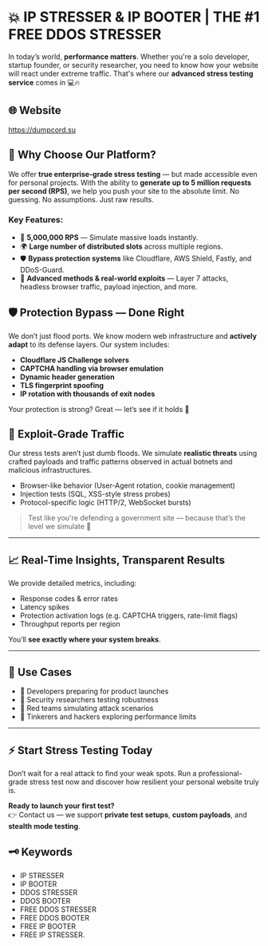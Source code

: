# 💥 IP STRESSER & IP BOOTER | THE #1 FREE DDOS STRESSER

In today’s world, **performance matters**. Whether you're a solo developer, startup founder, or security researcher, you need to know how your website will react under extreme traffic. That's where our **advanced stress testing service** comes in 💻🔥

## 🌐 Website

https://dumpcord.su

## 🧠 Why Choose Our Platform?

We offer **true enterprise-grade stress testing** — but made accessible even for personal projects. With the ability to **generate up to 5 million requests per second (RPS)**, we help you push your site to the absolute limit. No guessing. No assumptions. Just raw results.

### Key Features:

- 🚀 **5,000,000 RPS** — Simulate massive loads instantly.
- 🌍 **Large number of distributed slots** across multiple regions.
- 🛡️ **Bypass protection systems** like Cloudflare, AWS Shield, Fastly, and DDoS-Guard.
- 🧪 **Advanced methods & real-world exploits** — Layer 7 attacks, headless browser traffic, payload injection, and more.

## 🛡️ Protection Bypass — Done Right

We don’t just flood ports. We know modern web infrastructure and **actively adapt** to its defense layers. Our system includes:

- **Cloudflare JS Challenge solvers**
- **CAPTCHA handling via browser emulation**
- **Dynamic header generation**
- **TLS fingerprint spoofing**
- **IP rotation with thousands of exit nodes**

Your protection is strong? Great — let’s see if it holds 💪

## 🧬 Exploit-Grade Traffic

Our stress tests aren’t just dumb floods. We simulate **realistic threats** using crafted payloads and traffic patterns observed in actual botnets and malicious infrastructures.

- Browser-like behavior (User-Agent rotation, cookie management)
- Injection tests (SQL, XSS-style stress probes)
- Protocol-specific logic (HTTP/2, WebSocket bursts)

> Test like you're defending a government site — because that’s the level we simulate 🧨

---

## 📈 Real-Time Insights, Transparent Results

We provide detailed metrics, including:

- Response codes & error rates
- Latency spikes
- Protection activation logs (e.g. CAPTCHA triggers, rate-limit flags)
- Throughput reports per region

You’ll **see exactly where your system breaks**.

---

## 🔐 Use Cases

- 💼 Developers preparing for product launches
- 🧪 Security researchers testing robustness
- 🔄 Red teams simulating attack scenarios
- 🧰 Tinkerers and hackers exploring performance limits

---

## ⚡ Start Stress Testing Today

Don’t wait for a real attack to find your weak spots. Run a professional-grade stress test now and discover how resilient your personal website truly is.

**Ready to launch your first test?**  
👉 Contact us — we support **private test setups**, **custom payloads**, and **stealth mode testing**.

## 🗝️ Keywords
- IP STRESSER 
- IP BOOTER 
- DDOS STRESSER 
- DDOS BOOTER 
- FREE DDOS STRESSER 
- FREE DDOS BOOTER 
- FREE IP BOOTER 
- FREE IP STRESSER.